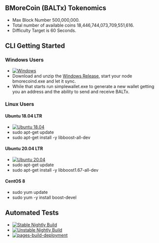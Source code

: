 ## BMoreCoin (BALTx) Tokenomics
* Max Block Number 500,000,000.
* Total number of available coins 18,446,744,073,709,551,616.
* Difficulty Target is 60 Seconds.

## CLI Getting Started

### Windows Users
* [![Windows](https://github.com/BMoreToken/bmorecoin/actions/workflows/windows.yml/badge.svg)](https://github.com/BMoreToken/bmorecoin/actions/workflows/windows.yml)
* Download and unzip the [Windows Release](https://github.com/BMoreToken/bmorecoin/releases/download/0.0.1/ccx-cli-win64-v0.0.1.zip), start your node bmorecoind.exe and let it sync. 
* While that starts run simplewallet.exe to generate a new wallet getting you an address and the ability to send and receive BALTx.

### Linux Users
#### Ubuntu 18.04 LTR
* [![Ubuntu 18.04](https://github.com/BMoreToken/bmorecoin/actions/workflows/ubuntu18.yml/badge.svg)](https://github.com/BMoreToken/bmorecoin/actions/workflows/ubuntu18.yml)
* sudo apt-get update
* sudo apt-get install -y libboost-all-dev

#### Ubuntu 20.04 LTR
* [![Ubuntu 20.04](https://github.com/BMoreToken/bmorecoin/actions/workflows/ubuntu20.yml/badge.svg)](https://github.com/BMoreToken/bmorecoin/actions/workflows/ubuntu20.yml)
* sudo apt-get update
* sudo apt-get install -y libboost1.67-all-dev

#### CentOS 8
* sudo yum update
* sudo yum -y install boost-devel


## Automated Tests
* [![Stable Nightly Build](https://github.com/BMoreToken/bmorecoin/actions/workflows/nightly.yml/badge.svg)](https://github.com/BMoreToken/bmorecoin/actions/workflows/nightly.yml)
* [![Unstable Nightly Build](https://github.com/BMoreToken/bmorecoin/actions/workflows/nightly_unstable.yml/badge.svg)](https://github.com/BMoreToken/bmorecoin/actions/workflows/nightly_unstable.yml)
* [![pages-build-deployment](https://github.com/BMoreToken/bmorecoin/actions/workflows/pages/pages-build-deployment/badge.svg)](https://github.com/BMoreToken/bmorecoin/actions/workflows/pages/pages-build-deployment)
